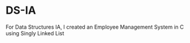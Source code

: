 # DS-IA
For Data Structures IA, I created an Employee Management System in C using Singly Linked List
